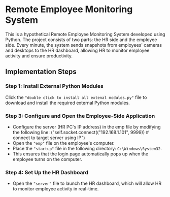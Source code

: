 # Remote Employee Monitoring System

This is a hypothetical Remote Employee Monitoring System developed using Python. The project consists of two parts: the HR side and the employee side. Every minute, the system sends snapshots from employees' cameras and desktops to the HR dashboard, allowing HR to monitor employee activity and ensure productivity.

## Implementation Steps

### Step 1: Install External Python Modules

Click the `"double click to install all extenal modules.py"` file to download and install the required external Python modules.

### Step 3: Configure and Open the Employee-Side Application

- Configure the server (HR PC's IP address) in the emp file by modifying the following line:
    ("self.socket.connect(("192.168.1.101", 9999))    # connect to target server using IP")
- Open the `"emp"` file on the employee's computer.
- Place the `"startup"` file in the following directory: `C:\Windows\System32`.
- This ensures that the login page automatically pops up when the employee turns on the computer.

### Step 4: Set Up the HR Dashboard

- Open the `"server"` file to launch the HR dashboard, which will allow HR to monitor employee activity in real-time.


